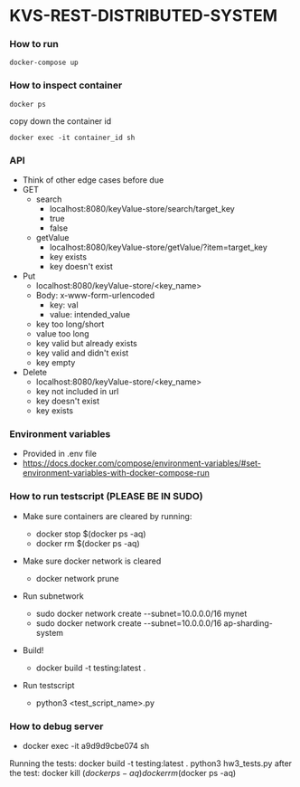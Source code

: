 # KVS-REST-DISTRIBUTED-SYSTEM

### How to run

```
docker-compose up
```

### How to inspect container

```
docker ps
```

copy down the container id

```
docker exec -it container_id sh
```

### API

- Think of other edge cases before due
- GET
  - search
    - localhost:8080/keyValue-store/search/target_key
    - true
    - false
  - getValue
    - localhost:8080/keyValue-store/getValue/?item=target_key
    - key exists
    - key doesn't exist
- Put
  - localhost:8080/keyValue-store/<key_name>
  - Body: x-www-form-urlencoded
    - key: val
    - value: intended_value
  - key too long/short
  - value too long
  - key valid but already exists
  - key valid and didn't exist
  - key empty
- Delete
  - localhost:8080/keyValue-store/<key_name>
  - key not included in url
  - key doesn't exist
  - key exists

### Environment variables

- Provided in .env file
- https://docs.docker.com/compose/environment-variables/#set-environment-variables-with-docker-compose-run

### How to run testscript (PLEASE BE IN SUDO)

- Make sure containers are cleared by running:

  - docker stop \$(docker ps -aq)
  - docker rm \$(docker ps -aq)

- Make sure docker network is cleared

  - docker network prune

- Run subnetwork

  - sudo docker network create --subnet=10.0.0.0/16 mynet
  - sudo docker network create --subnet=10.0.0.0/16 ap-sharding-system

- Build!

  - docker build -t testing:latest .

- Run testscript
  - python3 <test_script_name>.py

### How to debug server

- docker exec -it a9d9d9cbe074 sh

Running the tests:
docker build -t testing:latest .
python3 hw3_tests.py
after the test:
docker kill $(docker ps -aq)
docker rm$(docker ps -aq)
